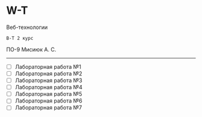 # W-T
Веб-технологии

` В-Т 2 курс `

ПО-9 Мисиюк А. С.


---

- [ ] Лабораторная работа №1
- [ ] Лабораторная работа №2
- [ ] Лабораторная работа №3
- [ ] Лабораторная работа №4
- [ ] Лабораторная работа №5
- [ ] Лабораторная работа №6
- [ ] Лабораторная работа №7
